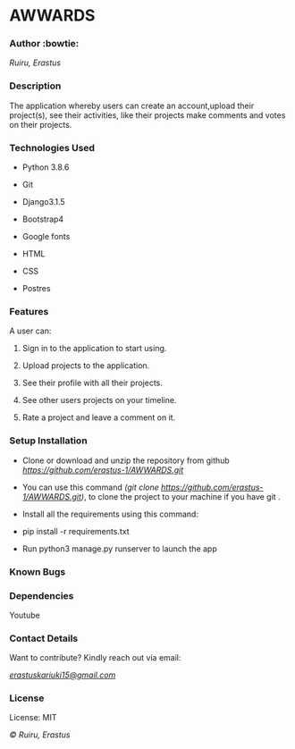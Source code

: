 # **AWWARDS** 

### **Author** :bowtie:

*Ruiru, Erastus*

### **Description**

The application  whereby users can create an account,upload their project(s), see their activities, like their projects make comments and votes on their projects.

### **Technologies Used**
- Python 3.8.6

- Git

- Django3.1.5

- Bootstrap4

- Google fonts

- HTML

- CSS

- Postres

### **Features**

A user can:

1) Sign in to the application to start using.

2) Upload projects to the application.

3) See their profile with all their projects.

4) See other users  projects on your timeline.

5) Rate a project and leave a comment on it.

### **Setup Installation**

- Clone or download and unzip the repository from github *https://github.com/erastus-1/AWWARDS.git*

- You can use this command *(git clone https://github.com/erastus-1/AWWARDS.git)*, to clone the project to your machine if you have git .

- Install all the requirements using this command:

- pip install -r requirements.txt

- Run python3 manage.py runserver to launch the app

### **Known Bugs**


### **Dependencies**

Youtube


### **Contact Details**

Want to contribute? Kindly reach out via email:

*erastuskariuki15@gmail.com*

### **License**

License: MIT

*© Ruiru, Erastus*
